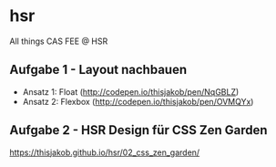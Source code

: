 # hsr
All things CAS FEE @ HSR

## Aufgabe 1 - Layout nachbauen
- Ansatz 1: Float (http://codepen.io/thisjakob/pen/NqGBLZ)
- Ansatz 2: Flexbox (http://codepen.io/thisjakob/pen/OVMQYx)

## Aufgabe 2 - HSR Design für CSS Zen Garden
https://thisjakob.github.io/hsr/02_css_zen_garden/